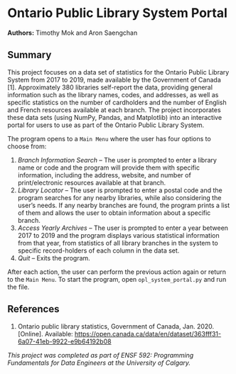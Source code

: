 # Ontario Public Library System Portal

**Authors:** Timothy Mok and Aron Saengchan

## Summary
This project focuses on a data set of statistics for the Ontario Public Library System from 2017 to 2019, made available by the Government of Canada [1]. Approximately 380 libraries self-report the data, providing general information such as the library names, codes, and addresses, as well as specific statistics on the number of cardholders and the number of English and French resources available at each branch. The project incorporates these data sets (using NumPy, Pandas, and Matplotlib) into an interactive portal for users to use as part of the Ontario Public Library System.

The program opens to a `Main Menu` where the user has four options to choose from:

1. *Branch Information Search* – The user is prompted to enter a library name or code and the program will provide them with specific information, including the address, website, and number of print/electronic resources available at that branch.
2. *Library Locator* – The user is prompted to enter a postal code and the program searches for any nearby libraries, while also considering the user’s needs. If any nearby branches are found, the program prints a list of them and allows the user to obtain information about a specific branch.
3. *Access Yearly Archives* – The user is prompted to enter a year between 2017 to 2019 and the program displays various statistical information from that year, from statistics of all library branches in the system to specific record-holders of each column in the data set.
4. *Quit* – Exits the program.

After each action, the user can perform the previous action again or return to the `Main Menu`. To start the program, open `opl_system_portal.py` and run the file.

## References 
1. Ontario public library statistics, Government of Canada, Jan. 2020. [Online]. Available: https://open.canada.ca/data/en/dataset/363fff31-6a07-41eb-9922-e9b64192b08

*This project was completed as part of ENSF 592: Programming Fundamentals for Data Engineers at the University of Calgary.*